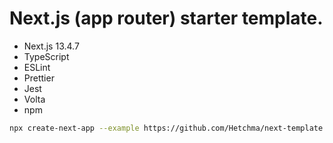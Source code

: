 # Next.js (app router) starter template.

- Next.js 13.4.7
- TypeScript
- ESLint
- Prettier
- Jest
- Volta
- npm

```bash
npx create-next-app --example https://github.com/Hetchma/next-template your-app-name
```
